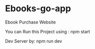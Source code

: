 # Ebooks-go-app
Ebook Purchase Website

You can Run this Project using :
npm start

Dev Server by:
npm run dev
